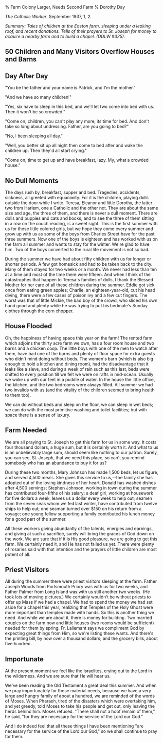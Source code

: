% Farm Colony Larger, Needs Second Farm
% Dorothy Day

*The Catholic Worker*, September 1937, 1, 2.

*Summary: Tales of children at the Easton farm, sleeping under a leaking
roof, and recent donations. Tells of their prayers to St. Joseph for
money to acquire a nearby farm and to build a chapel. (DDLW \#325).*

50 Children and Many Visitors Overflow Houses and Barns
-------------------------------------------------------

Day After Day
---

"You be the father and your name is Patrick, and I'm the mother."

"And we have so many children!"

"Yes, six have to sleep in this bed, and we'll let two come into bed
with us. Then it won't be so crowded."

"Come on, children, you can't play any more, its time for bed. And don't
take so long about undressing. Father, are you going to bed?"

"No, I been sleeping all day."

"Well, you better sit up all night then come to bed after and wake the
children up. Then they'd all start crying."

"Come on, time to get up and have breakfast, lazy. My, what a crowded
house."

No Dull Moments
---------------

The days rush by, breakfast, supper and bed. Tragedies, accidents,
sickness, all greeted with equanimity. For it is the children, playing
dolls outside the door while I write. Teresa, Eleanor and little
Dorothy, the latter two from Harlem, one a Catholic and the other not.
They are about the same size and age, the three of them, and there is
never a dull moment. There are dolls and puppies and cats and books, and
to see the three of them sitting in a row on the couch reading, is a
sweet sight. This is the first summer with us for these little colored
girls, but we hope they come every summer and grow up with us as some of
the boys from Charles Street have for the past three summers. Now one of
the boys is eighteen and has worked with us on the farm all summer and
wants to stay for the winter. We're glad to have him. Two of the boys
converted to the rural life movement is not so bad.

During the summer we have had about fifty children with us for longer or
shorter periods. A few got homesick and had to be taken back to the
city. Many of them stayed for two weeks or a month. We never had less
than ten at a time and most of the time there were fifteen. And when I
think of the catastrophes that happen to Teresa's families of dolls, I
thank the Blessed Mother for her care of all these children during the
summer. Eddie got sick once from eating green apples; Charlie, an
eighteen-year-old, cut his head diving, there were a few cases of poison
ivy and a few cut fingers. The worst was that of little Mickie, the bad
boy of the crowd, who sliced his own hand good and plenty while he was
trying to put his bedmate's Sunday clothes through the corn chopper.

House Flooded
-------------

Oh, the happiness of having space this year on the farm! The rented farm
which adjoins the thirty acre farm we own, has a four room house and two
barns and a chicken coop. The little boys with one of the men to watch
after them, have had one of the barns and plenty of floor space for
extra guests who didn't mind doing without beds. The women's barn (which
is also big enough to hold a kitchen and dining room), had the
disadvantage that it leaks like a sieve, and during a week of rain such
as this last, beds were shifted to every position till we felt we were
on rafts in mid-ocean. Usually we woke up with our feet in a puddle of
water. In the house the little office, the kitchen, and the two bedrooms
were always filled. All summer we had two invalids with us (and the
vitality of the children seemed to bring health to them too).

We can do without beds and sleep on the floor, we can sleep in wet beds;
we can do with the most primitive washing and toilet facilities; but
with space there is a sense of luxury.

Farm Needed
-----------

We are all praying to St. Joseph to get this farm for us in some way. It
costs four thousand dollars, a huge sum, but it is certainly worth it.
And what to us is an unbelievably large sum, should seem like nothing to
our patron. Surely, you can see, St. Joseph, that we need this place, so
can't you remind somebody who has an abundance to buy it for us?

During these two months, Mary Johnson has made 1,500 beds, let us
figure, and served 4,500 meals. She gives this service to us,--the
family she has adopted out of the loving kindness of her heart. Donald
has washed dishes after 4,500 servings; Stephen Johnson, working in town
during the summer has contributed four-fifths of his salary; a deaf
girl, working at housework for five dollars a week, leaves us a dollar
every week to help out; seamen from the seven seas whom we fed last
winter, have contributed from twelve ships to help out; one seaman
turned over \$150 on his return from a voyage; one young fellow
supporting a family contributed his lunch money for a good part of the
summer.

All these workers giving abundantly of the talents, energies and
earnings, and giving at such a sacrifice, surely will bring the graces
of God down on the work. We are sure that if it is His good pleasure, we
are going to get this farm. We certainly need it, and He has not failed
us yet. There were plenty of rosaries said with that intention and the
prayers of little children are most potent of all.

Priest Visitors
---------------

All during the summer there were priest visitors sleeping at the farm.
Father Joseph Woods from Portsmouth Priory was with us for two weeks,
and Father Palmer from Long Island was with us still another two weeks.
(He took lots of moving pictures.) We certainly wouldn't be without
priests to offer up Mass if we had a chapel. We had to spend the money
we had set aside for a chapel this year, realizing that Temples of the
Holy Ghost were more important than temples made with hands. So this is
another thing we need. And while we are about it, there is money for
building. Two married couples on the farm now and little houses (two
rooms would be sufficient) needed for them by spring. Fr. Lallemant says
we compliment God by expecting great things from Him, so we're listing
these wants. And there's the printing bill, by now over a thousand
dollars; and the grocery bills, about five hundred.

Importunate
-----------

At the present moment we feel like the Israelites, crying out to the
Lord in the wilderness. And we are sure that He will hear us.

We've been reading the Old Testament a great deal this summer. And when
we pray importunately for these material needs, because we have a very
large and hungry family of about a hundred, we are reminded of the words
of Moses. When Pharaoh, tired of the disasters which were overtaking
him, and yet greedy, told Moses to take his people and get out, only
leaving the herds behind him. Moses refused. "There shall not a hoof
remain of them," he said, "for they are necessary for the service of the
Lord our God."

And I do indeed feel that all these things I have been mentioning "are
necessary for the service of the Lord our God," so we shall continue to
pray for them.
